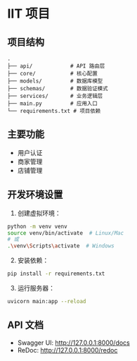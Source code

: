 # IIT 项目

## 项目结构

```
.
├── api/            # API 路由层
├── core/           # 核心配置
├── models/         # 数据库模型
├── schemas/        # 数据验证模式
├── services/       # 业务逻辑层
├── main.py         # 应用入口
└── requirements.txt # 项目依赖
```

## 主要功能

- 用户认证
- 商家管理
- 店铺管理

## 开发环境设置

1. 创建虚拟环境：
```bash
python -m venv venv
source venv/bin/activate  # Linux/Mac
# 或
.\venv\Scripts\activate  # Windows
```

2. 安装依赖：
```bash
pip install -r requirements.txt
```

3. 运行服务器：
```bash
uvicorn main:app --reload
```

## API 文档

- Swagger UI: http://127.0.0.1:8000/docs
- ReDoc: http://127.0.0.1:8000/redoc 